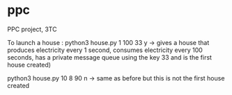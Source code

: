 # ppc
PPC project, 3TC

To launch a house : 
  python3 house.py 1 100 33 y
-> gives a house that produces electricity every 1 second, consumes electricity every 100 seconds, has a private message queue using the key 33 and is the first house created)
  
  python3 house.py 10 8 90 n
-> same as before but this is not the first house created
